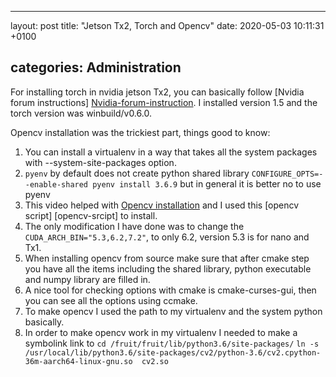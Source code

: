 
---
layout: post
title:  "Jetson Tx2, Torch and Opencv"
date:   2020-05-03 10:11:31 +0100

categories: Administration
---
For installing torch in nvidia jetson Tx2, you can basically follow [Nvidia forum instructions] [Nvidia-forum-instruction]. I installed version 1.5 and the torch version was winbuild/v0.6.0.

Opencv installation was the trickiest part, things good to know:
1. You can install a virtualenv in a way that takes all the system packages with --system-site-packages option. 
2. `pyenv` by default does not create python shared library `CONFIGURE_OPTS=--enable-shared pyenv install 3.6.9` but in general it is better no to use pyenv
3. This video helped with [Opencv installation][Opencv-installation] and I used this [opencv script] [opencv-srcipt] to install.
4. The only modification I have done was to change the `CUDA_ARCH_BIN="5.3,6.2,7.2"`, to only 6.2, version 5.3 is for nano and Tx1.
5. When installing opencv from source make sure that after cmake step you have all the items including the shared library, python executable and numpy library are filled in.
6. A nice tool for checking options with cmake is cmake-curses-gui, then you can see all the options using ccmake.
7. To make opencv I used the path to my virtualenv and the system python basically.
8. In order to make opencv work in my virtualenv I needed to make a symbolink link to 
`cd /fruit/fruit/lib/python3.6/site-packages/`
`ln -s /usr/local/lib/python3.6/site-packages/cv2/python-3.6/cv2.cpython-36m-aarch64-linux-gnu.so  cv2.so`


[Nvidia-forum-instruction]: https://forums.developer.nvidia.com/t/pytorch-for-jetson-nano-version-1-5-0-now-available/72048
[Opencv-installation]: https://www.jetsonhacks.com/2019/11/22/opencv-4-cuda-on-jetson-nano/
[opencv-script]: https://github.com/AastaNV/JEP/blob/master/script/install_opencv4.1.1_Jetson.sh
